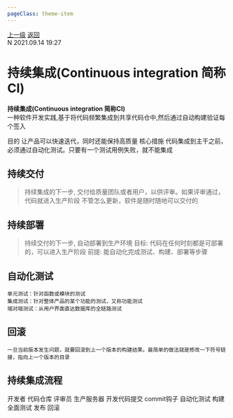 ```yaml
---
pageClass: theme-item
---
```

<div class="extend-header">
    <div class="info">
        <div class="record">
            <a class="back" href="./">上一级</a>
            <a class="back" href="./">返回</a>
        </div>        
        <div class="mini">
            <span>N 2021.09.14 19:27</span>
        </div>
    </div>
    <div class="content"></div>
</div>
<div class="content-header">
<h1>持续集成(Continuous integration 简称CI)</h1><strong>持续集成(Continuous integration 简称CI)</strong>
<summary class="desc">一种软件开发实践,基于将代码频繁集成到共享代码仓中,然后通过自动构建验证每个签入</summary>
</div>
<div class="static-content">



目的
    让产品可以快速迭代，同时还能保持高质量
核心措施
    代码集成到主干之前，必须通过自动化测试。只要有一个测试用例失败，就不能集成

## 持续交付
> 持续集成的下一步, 交付给质量团队或者用户，以供评审。如果评审通过，代码就进入生产阶段
不管怎么更新，软件是随时随地可以交付的

## 持续部署
> 持续交付的下一步, 自动部署到生产环境
目标: 代码在任何时刻都是可部署的，可以进入生产阶段
前提: 能自动化完成测试、构建、部署等步骤

## 自动化测试
    单元测试：针对函数或模块的测试
    集成测试：针对整体产品的某个功能的测试，又称功能测试
    端对端测试：从用户界面直达数据库的全链路测试

## 回滚
    一旦当前版本发生问题，就要回滚到上一个版本的构建结果。最简单的做法就是修改一下符号链接，指向上一个版本的目录

## 持续集成流程
开发者        代码仓库                  评审员           生产服务器
开发代码提交   commit钩子   自动化测试   构建   全面测试   发布        回滚

</div>